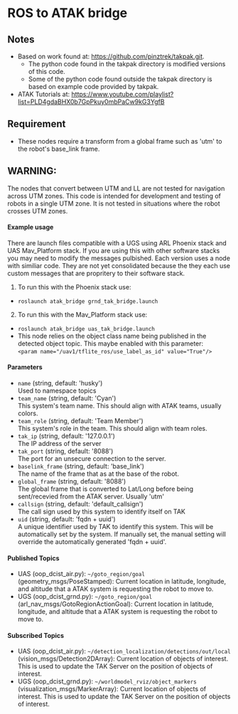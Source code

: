 # ROS to ATAK bridge
## Notes
- Based on work found at: https://github.com/pinztrek/takpak.git.
    - The python code found in the takpak directory is modified versions of this code.
    - Some of the python code found outside the takpak directory is based on example code provided by takpak.  
- ATAK Tutorials at: https://www.youtube.com/playlist?list=PLD4gdaBHX0b7GpPkuy0mbPaCw9kG3YgfB

## Requirement
- These nodes require a transform from a global frame such as 'utm' to the robot's base_link frame.   

## WARNING:  
The nodes that convert between UTM and LL are not tested for navigation across UTM zones. This code is intended for development and testing of robots in a single UTM zone. It is not tested in situations where the robot crosses UTM zones.   

#### Example usage
There are launch files compatible with a UGS using ARL Phoenix stack and UAS Mav_Platform stack. If you are using this with other software stacks you may need to modify the messages pulbished. Each version uses a node with similiar code. They are not yet consolidated because the they each use custom messages that are propritery to their software stack.
1. To run this with the Phoenix stack use:  
- `roslaunch atak_bridge grnd_tak_bridge.launch`  
2. To run this with the Mav_Platform stack use:  
- `roslaunch atak_bridge uas_tak_bridge.launch`  
- This node relies on the object class name being published in the detected object topic. This maybe enabled with this parameter:  
    `<param name="/uav1/tflite_ros/use_label_as_id" value="True"/>`  

#### Parameters
- `name` (string, default: 'husky')  
    Used to namespace topics  
- `team_name` (string, default: 'Cyan')  
    This system's team name. This should align with ATAK teams, usually colors.  
- `team_role` (string, default: 'Team Member')  
    This system's role in the team. This should align with team roles.  
- `tak_ip` (string, default: '127.0.0.1')  
    The IP address of the server  
- `tak_port` (string, default: '8088')  
    The port for an unsecure connection to the server.
- `baselink_frame` (string, default: 'base_link')  
    The name of the frame that as at the base of the robot.
- `global_frame` (string, default: '8088')  
    The global frame that is converted to Lat/Long before being sent/recevied from the ATAK server. Usually 'utm'
- `callsign` (string, default: 'default_callsign')  
    The call sign used by this system to identify itself on TAK  
- `uid` (string, default: 'fqdn + uuid')  
    A unique identifier used by TAK to identify this system. This will be automatically set by the system. If manually set, the manual setting will override the automatically generated 'fqdn + uuid'.  

#### Published Topics
- UAS (oop_dcist_air.py): `~/goto_region/goal` (geometry_msgs/PoseStamped): Current location in latitude, longitude, and altitude that a ATAK system is requesting the robot to move to.   
- UGS (oop_dcist_grnd.py): `~/goto_region/goal` (arl_nav_msgs/GotoRegionActionGoal): Current location in latitude, longitude, and altitude that a ATAK system is requesting the robot to move to.   

#### Subscribed Topics
- UAS (oop_dcist_air.py): `~/detection_localization/detections/out/local` (vision_msgs/Detection2DArray): Current location of objects of interest. This is used to update the TAK Server on the position of objects of interest.
- UGS (oop_dcist_grnd.py): `~/worldmodel_rviz/object_markers` (visualization_msgs/MarkerArray): Current location of objects of interest. This is used to update the TAK Server on the position of objects of interest.

